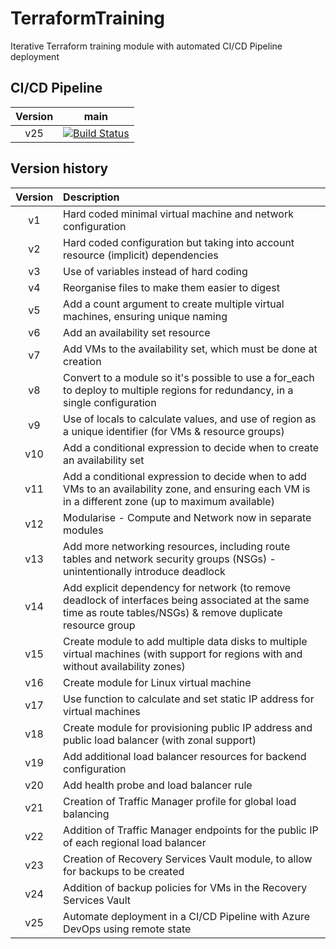 # TerraformTraining
Iterative Terraform training module with automated CI/CD Pipeline deployment
## CI/CD Pipeline
| Version |  main  |
|:-------:| :----: |
| v25 | [![Build Status](https://dev.azure.com/wesleytrust/TerraformTraining/_apis/build/status/ENV-P%3B%20TerraformTraining?branchName=main)](https://dev.azure.com/wesleytrust/TerraformTraining/_build/latest?definitionId=49&branchName=main) |

## Version history

| Version | Description                                                                                                                                                     |
| :-----: | :-------------------------------------------------------------------------------------------------------------------------------------------------------------- |
|   v1    | Hard coded minimal virtual machine and network configuration                                                                                                    |
|   v2    | Hard coded configuration but taking into account resource (implicit) dependencies                                                                               |
|   v3    | Use of variables instead of hard coding                                                                                                                         |
|   v4    | Reorganise files to make them easier to digest                                                                                                                  |
|   v5    | Add a count argument to create multiple virtual machines, ensuring unique naming                                                                                |
|   v6    | Add an availability set resource                                                                                                                                |
|   v7    | Add VMs to the availability set, which must be done at creation                                                                                                 |
|   v8    | Convert to a module so it's possible to use a for_each to deploy to multiple regions for redundancy, in a single configuration                                  |
|   v9    | Use of locals to calculate values, and use of region as a unique identifier (for VMs & resource groups)                                                         |
|   v10   | Add a conditional expression to decide when to create an availability set                                                                                       |
|   v11   | Add a conditional expression to decide when to add VMs to an availability zone, and ensuring each VM is in a different zone (up to maximum available)           |
|   v12   | Modularise - Compute and Network now in separate modules                                                                                                        |
|   v13   | Add more networking resources, including route tables and network security groups (NSGs) - unintentionally introduce deadlock                                   |
|   v14   | Add explicit dependency for network (to remove deadlock of interfaces being associated at the same time as route tables/NSGs) & remove duplicate resource group |
|   v15   | Create module to add multiple data disks to multiple virtual machines (with support for regions with and without availability zones)                            |
|   v16   | Create module for Linux virtual machine                                                                                                                         |
|   v17   | Use function to calculate and set static IP address for virtual machines                                                                                        |
|   v18   | Create module for provisioning public IP address and public load balancer (with zonal support)                                                                  |
|   v19   | Add additional load balancer resources for backend configuration                                                                                                |
|   v20   | Add health probe and load balancer rule                                                                                                                         |
|   v21   | Creation of Traffic Manager profile for global load balancing                                                                                                   |
|   v22   | Addition of Traffic Manager endpoints for the public IP of each regional load balancer                                                                          |
|   v23   | Creation of Recovery Services Vault module, to allow for backups to be created                                                                                  |
|   v24   | Addition of backup policies for VMs in the Recovery Services Vault                                                                                              |
|   v25   | Automate deployment in a CI/CD Pipeline with Azure DevOps using remote state                                                                                    |